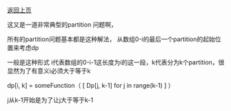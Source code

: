 [返回上页](..)

这又是一道非常典型的partition 问题啊，

所有的partition问题基本都是这种解法， 从数组0-i的最后一个partition的起始位置来考虑dp

一般是这种形式 i代表数组的0-i-1这长度为i的这一段，k代表分为k个partition，很显然为了有意义i必须大于等于k

dp[i, k] = someFunction（  [ Dp[j, k-1]    for  j  in  range(k-1) ]  ）

j从k-1开始是为了让j大于等于k-1
